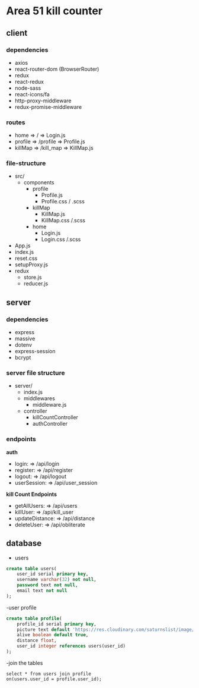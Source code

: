 # Area 51 kill counter

## client

### dependencies

- axios
- react-router-dom (BrowserRouter)
- redux
- react-redux
- node-sass
- react-icons/fa
- http-proxy-middleware
- redux-promise-middleware

### routes

- home => / => Login.js
- profile => /profile => Profile.js
- killMap => /kill_map => KillMap.js

### file-structure

- src/
  - components
    - profile
      - Profile.js
      - Profile.css / .scss
    - killMap
        - KillMap.js
        - KillMap.css /.scss
    - home
        - Login.js
        - Login.css /.scss
- App.js
- index.js
- reset.css
- setupProxy.js
- redux
    - store.js
    - reducer.js


## server

### dependencies

- express
- massive
- dotenv
- express-session
- bcrypt

### server file structure

- server/
  - index.js
  - middlewares
    - middleware.js
  - controller
    - killCountController
    - authController

### endpoints

**auth**

- login: => /api/login
- register: => /api/register
- logout: => /api/logout
- userSession: => /api/user_session

**kill Count Endpoints**

- getAllUsers: => /api/users
- killUser: => /api/kill_user
- updateDistance: => /api/distance
- deleteUser: => /api/obliterate

## database

- users

```sql
create table users(
    user_id serial primary key,
    username varchar(32) not null,
    password text not null,
    email text not null
);
```

-user profile

```sql
create table profile(
    profile_id serial primary key,
    picture text default 'https://res.cloudinary.com/saturnslist/image/upload/q_auto/v1561159141/kcopfm6ygbyzgdu2mzxb.jpg',
    alive boolean default true,
    distance float,
    user_id integer references users(user_id)
);
```
-join the tables
```
select * from users join profile
on(users.user_id = profile.user_id);
```
